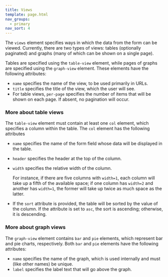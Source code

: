 ```yaml
---
title: Views
template: page.html
nav_groups:
  - primary
nav_sort: 4
---
```


The `views` element specifies ways in which the data from the form can be viewed. Currently, there are two types of views: tables (optionally paginated) and graphs (many of which can be shown on a single page).

Tables are specified using the `table-view` element, while pages of graphs are specified using the `graph-view` element. These elements have the following attributes:

* `name` specifies the name of the view, to be used primarily in URLs.
* `title` specifies the title of the view, which the user will see.
* For table views, `per-page` specifies the number of items that will be shown on each page. If absent, no pagination will occur.

### More about table views

The `table-view` element must contain at least one `col` element, which specifies a column within the table. The `col` element has the following attributes

* `name` specifies the name of the form field whose data will be displayed in the table.
* `header` specifies the header at the top of the column.
* `width` specifies the relative width of the column.

  For instance, if there are five columns with `width=1`, each column will take up a fifth of the available space; if one column has `width=2` and another has `width=1`, the former will take up twice as much space as the latter.

* If the `sort` attribute is provided, the table will be sorted by the value of the column. If the attribute is set to `asc`, the sort is ascending; otherwise, it is descending.

### More about graph views

The `graph-view` element contains `bar` and `pie` elements, which represent bar and pie charts, respectively. Both `bar` and `pie` elements have the following attributes:

* `name` specifies the name of the graph, which is used internally and must (like other names) be unique.
* `label` specifies the label text that will go above the graph.